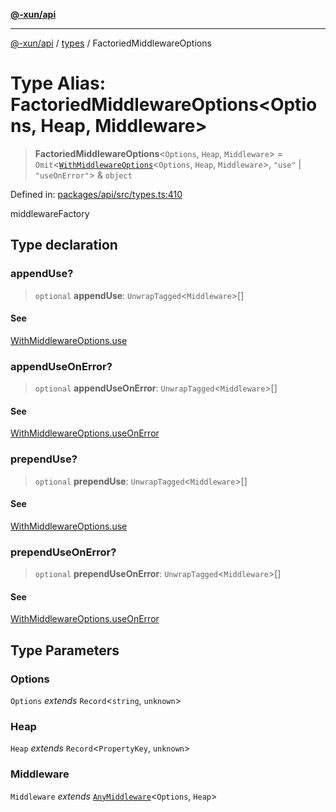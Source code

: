 [**@-xun/api**](../../README.md)

***

[@-xun/api](../../README.md) / [types](../README.md) / FactoriedMiddlewareOptions

# Type Alias: FactoriedMiddlewareOptions\<Options, Heap, Middleware\>

> **FactoriedMiddlewareOptions**\<`Options`, `Heap`, `Middleware`\> = `Omit`\<[`WithMiddlewareOptions`](WithMiddlewareOptions.md)\<`Options`, `Heap`, `Middleware`\>, `"use"` \| `"useOnError"`\> & `object`

Defined in: [packages/api/src/types.ts:410](https://github.com/Xunnamius/api-utils/blob/2999e4472bea4c5a8ecd8f7c7fbf77e6b4bc26db/packages/api/src/types.ts#L410)

middlewareFactory

## Type declaration

### appendUse?

> `optional` **appendUse**: `UnwrapTagged`\<`Middleware`\>[]

#### See

[WithMiddlewareOptions.use](WithMiddlewareOptions.md)

### appendUseOnError?

> `optional` **appendUseOnError**: `UnwrapTagged`\<`Middleware`\>[]

#### See

[WithMiddlewareOptions.useOnError](WithMiddlewareOptions.md)

### prependUse?

> `optional` **prependUse**: `UnwrapTagged`\<`Middleware`\>[]

#### See

[WithMiddlewareOptions.use](WithMiddlewareOptions.md)

### prependUseOnError?

> `optional` **prependUseOnError**: `UnwrapTagged`\<`Middleware`\>[]

#### See

[WithMiddlewareOptions.useOnError](WithMiddlewareOptions.md)

## Type Parameters

### Options

`Options` *extends* `Record`\<`string`, `unknown`\>

### Heap

`Heap` *extends* `Record`\<`PropertyKey`, `unknown`\>

### Middleware

`Middleware` *extends* [`AnyMiddleware`](AnyMiddleware.md)\<`Options`, `Heap`\>
